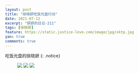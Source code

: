 ```yaml
---
layout: post
title: "徐晓妍吃饭光盘行动"
date: 2021-07-12
excerpt: "妍妍的日记-211"
tags: [徐晓妍]
feature: https://static.justice-love.com/image/jpg/xktp.jpg
yan: true
comments: true
---
```

吃饭光盘的徐晓妍
{: .notice}
<figure>
    <img src="{{ site.staticUrl }}/yanyan/image/guangpanyan1.jpg" />
    <img src="{{ site.staticUrl }}/yanyan/image/guangpanyan2.jpg" />
    <img src="{{ site.staticUrl }}/yanyan/image/guangpanyan3.jpg" />
</figure>
